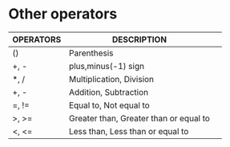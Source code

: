 # Other operators



| OPERATORS | DESCRIPTION                            |   |
| --------- | -------------------------------------- | - |
| ()        | Parenthesis                            |   |
| +, -      | plus,minus(-1) sign                    |   |
| \*, /     | Multiplication, Division               |   |
| +, -      | Addition, Subtraction                  |   |
| =, !=     | Equal to, Not equal to                 |   |
| >, >=     | Greater than, Greater than or equal to |   |
| <, <=     | Less than, Less than or equal to       |   |
